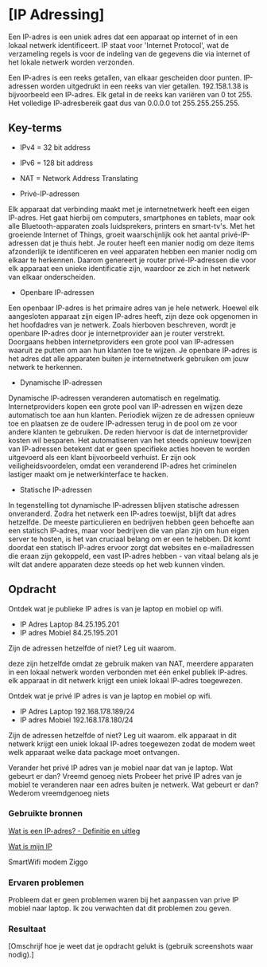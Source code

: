 # [IP Adressing]
Een IP-adres is een uniek adres dat een apparaat op internet of in een lokaal netwerk identificeert. IP staat voor 'Internet Protocol', wat de verzameling regels is voor de indeling van de gegevens die via internet of het lokale netwerk worden verzonden.

Een IP-adres is een reeks getallen, van elkaar gescheiden door punten. IP-adressen worden uitgedrukt in een reeks van vier getallen. 192.158.1.38 is bijvoorbeeld een IP-adres. Elk getal in de reeks kan variëren van 0 tot 255. Het volledige IP-adresbereik gaat dus van 0.0.0.0 tot 255.255.255.255.
## Key-terms

* IPv4 = 32 bit address
* IPv6 = 128 bit address
* NAT = Network Address Translating  

* Privé-IP-adressen

Elk apparaat dat verbinding maakt met je internetnetwerk heeft een eigen IP-adres. Het gaat hierbij om computers, smartphones en tablets, maar ook alle Bluetooth-apparaten zoals luidsprekers, printers en smart-tv's. Met het groeiende Internet of Things, groeit waarschijnlijk ook het aantal privé-IP-adressen dat je thuis hebt. Je router heeft een manier nodig om deze items afzonderlijk te identificeren en veel apparaten hebben een manier nodig om elkaar te herkennen. Daarom genereert je router privé-IP-adressen die voor elk apparaat een unieke identificatie zijn, waardoor ze zich in het netwerk van elkaar onderscheiden.

* Openbare IP-adressen

Een openbaar IP-adres is het primaire adres van je hele netwerk. Hoewel elk aangesloten apparaat zijn eigen IP-adres heeft, zijn deze ook opgenomen in het hoofdadres van je netwerk. Zoals hierboven beschreven, wordt je openbare IP-adres door je internetprovider aan je router verstrekt. Doorgaans hebben internetproviders een grote pool van IP-adressen waaruit ze putten om aan hun klanten toe te wijzen. Je openbare IP-adres is het adres dat alle apparaten buiten je internetnetwerk gebruiken om jouw netwerk te herkennen.

* Dynamische IP-adressen

Dynamische IP-adressen veranderen automatisch en regelmatig. Internetproviders kopen een grote pool van IP-adressen en wijzen deze automatisch toe aan hun klanten. Periodiek wijzen ze de adressen opnieuw toe en plaatsen ze de oudere IP-adressen terug in de pool om ze voor andere klanten te gebruiken. De reden hiervoor is dat de internetprovider kosten wil besparen. Het automatiseren van het steeds opnieuw toewijzen van IP-adressen betekent dat er geen specifieke acties hoeven te worden uitgevoerd als een klant bijvoorbeeld verhuist. Er zijn ook veiligheidsvoordelen, omdat een veranderend IP-adres het criminelen lastiger maakt om je netwerkinterface te hacken.

* Statische IP-adressen

In tegenstelling tot dynamische IP-adressen blijven statische adressen onveranderd. Zodra het netwerk een IP-adres toewijst, blijft dat adres hetzelfde. De meeste particulieren en bedrijven hebben geen behoefte aan een statisch IP-adres, maar voor bedrijven die van plan zijn om hun eigen server te hosten, is het van cruciaal belang om er een te hebben. Dit komt doordat een statisch IP-adres ervoor zorgt dat websites en e-mailadressen die eraan zijn gekoppeld, een vast IP-adres hebben - van vitaal belang als je wilt dat andere apparaten deze steeds op het web kunnen vinden.

## Opdracht
Ontdek wat je publieke IP adres is van je laptop en mobiel op wifi.
 * IP Adres Laptop 84.25.195.201
 * IP adres Mobiel 84.25.195.201

Zijn de adressen hetzelfde of niet? Leg uit waarom.

deze zijn hetzelfde omdat ze gebruik maken van NAT, meerdere apparaten in een lokaal netwerk worden verbonden met één enkel publiek IP-adres. elk apparaat in dit netwerk krijgt  een uniek lokaal IP-adres toegewezen.

Ontdek wat je privé IP adres is van je laptop en mobiel op wifi.
* IP Adres Laptop 192.168.178.189/24
* IP adres Mobiel 192.168.178.180/24

Zijn de adressen hetzelfde of niet? Leg uit waarom.
elk apparaat in dit netwerk krijgt  een uniek lokaal IP-adres toegewezen zodat de modem weet welk apparaat welke data package moet ontvangen.

Verander het privé IP adres van je mobiel naar dat van je laptop. Wat gebeurt er dan?
Vreemd genoeg niets
Probeer het privé IP adres van je mobiel te veranderen naar een adres buiten je netwerk. Wat gebeurt er dan?
Wederom vreemdgenoeg niets
### Gebruikte bronnen

[Wat is een IP-adres? - Definitie en uitleg](https://www.kaspersky.nl/resource-center/definitions/what-is-an-ip-address)

[Wat is mijn IP](https://www.whatismyip.com/)

SmartWifi modem Ziggo

### Ervaren problemen
Probleem dat er geen problemen waren bij het aanpassen van prive IP mobiel naar laptop.
Ik zou verwachten dat dit problemen zou geven.

### Resultaat
[Omschrijf hoe je weet dat je opdracht gelukt is (gebruik screenshots waar nodig).]
